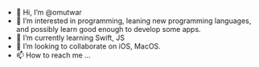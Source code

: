 - 👋 Hi, I’m @omutwar
- 👀 I’m interested in programming, leaning new programming languages, and possibly learn good enough to develop some apps.
- 🌱 I’m currently learning Swift, JS
- 💞️ I’m looking to collaborate on iOS, MacOS.
- 📫 How to reach me ...

<!---
omutwar/omutwar is a ✨ special ✨ repository because its `README.md` (this file) appears on your GitHub profile.
You can click the Preview link to take a look at your changes.
--->
